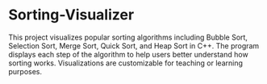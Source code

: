 # Sorting-Visualizer
This project visualizes popular sorting algorithms including Bubble Sort, Selection Sort, Merge Sort, Quick Sort, and Heap Sort in C++. The program displays each step of the algorithm to help users better understand how sorting works. Visualizations are customizable for teaching or learning purposes.
